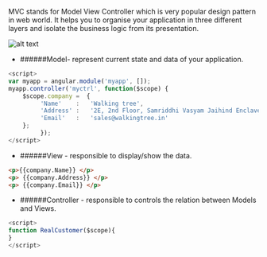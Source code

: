 MVC stands for Model View Controller which is very popular design pattern in web world. It helps you to organise your application in three different layers and isolate the business logic from its presentation.

![alt text](https://github.com/ajit-kumar-azad/training/raw/master/Enterprise-App-Development-with-AngularJS/images/mvc.png "Model-View-Controller")


* ######Model- represent current state and data of your application.

```javascript
<script>  
var myapp = angular.module('myapp', []);
myapp.controller('myctrl', function($scope) {
    $scope.company =  {  
         'Name'    :   'Walking tree',  
         'Address' :   '2E, 2nd Floor, Samriddhi Vasyam Jaihind Enclave Road',  
         'Email'   :   'sales@walkingtree.in'  
    };
         });
</script>
```

* ######View - responsible to display/show the data.

```html
<p>{{company.Name}} </p>  
<p> {{company.Address}} </p>  
<p> {{company.Email}} </p>  
```

* ######Controller - responsible to controls the relation between Models and Views.

```javascript
<script>  
function RealCustomer($scope){  
}  
</script>
```

